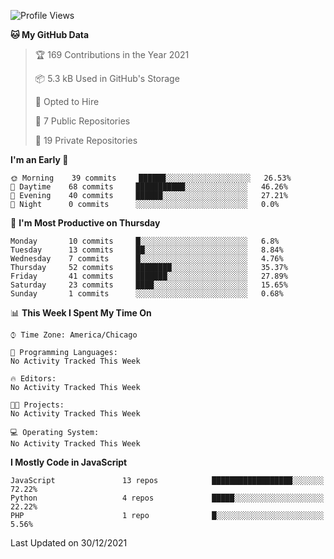 <!--START_SECTION:waka-->
![Profile Views](http://img.shields.io/badge/Profile%20Views-3-blue)

**🐱 My GitHub Data** 

> 🏆 169 Contributions in the Year 2021
 > 
> 📦 5.3 kB Used in GitHub's Storage 
 > 
> 💼 Opted to Hire
 > 
> 📜 7 Public Repositories 
 > 
> 🔑 19 Private Repositories  
 > 
**I'm an Early 🐤** 

```text
🌞 Morning    39 commits     ██████░░░░░░░░░░░░░░░░░░░   26.53% 
🌆 Daytime    68 commits     ███████████░░░░░░░░░░░░░░   46.26% 
🌃 Evening    40 commits     ██████░░░░░░░░░░░░░░░░░░░   27.21% 
🌙 Night      0 commits      ░░░░░░░░░░░░░░░░░░░░░░░░░   0.0%

```
📅 **I'm Most Productive on Thursday** 

```text
Monday       10 commits     █░░░░░░░░░░░░░░░░░░░░░░░░   6.8% 
Tuesday      13 commits     ██░░░░░░░░░░░░░░░░░░░░░░░   8.84% 
Wednesday    7 commits      █░░░░░░░░░░░░░░░░░░░░░░░░   4.76% 
Thursday     52 commits     ████████░░░░░░░░░░░░░░░░░   35.37% 
Friday       41 commits     ███████░░░░░░░░░░░░░░░░░░   27.89% 
Saturday     23 commits     ████░░░░░░░░░░░░░░░░░░░░░   15.65% 
Sunday       1 commits      ░░░░░░░░░░░░░░░░░░░░░░░░░   0.68%

```


📊 **This Week I Spent My Time On** 

```text
⌚︎ Time Zone: America/Chicago

💬 Programming Languages: 
No Activity Tracked This Week

🔥 Editors: 
No Activity Tracked This Week

🐱‍💻 Projects: 
No Activity Tracked This Week

💻 Operating System: 
No Activity Tracked This Week

```

**I Mostly Code in JavaScript** 

```text
JavaScript               13 repos            ██████████████████░░░░░░░   72.22% 
Python                   4 repos             █████░░░░░░░░░░░░░░░░░░░░   22.22% 
PHP                      1 repo              █░░░░░░░░░░░░░░░░░░░░░░░░   5.56%

```



 Last Updated on 30/12/2021
<!--END_SECTION:waka-->
